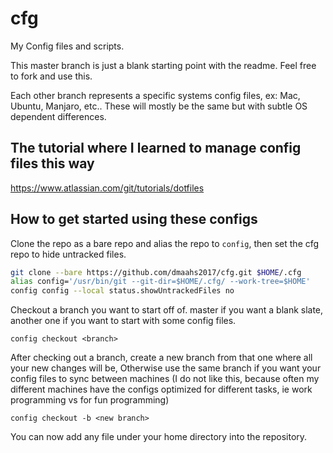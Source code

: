 # cfg
My Config files and scripts.

This master branch is just a blank starting point with the readme. Feel free to fork and use this.

Each other branch represents a specific systems config files, ex: Mac, Ubuntu, Manjaro, etc.. These will mostly be the same but with subtle OS dependent differences.

## The tutorial where I learned to manage config files this way
https://www.atlassian.com/git/tutorials/dotfiles

## How to get started using these configs
Clone the repo as a bare repo and alias the repo to `config`, then set the cfg repo to hide untracked files.
```bash
git clone --bare https://github.com/dmaahs2017/cfg.git $HOME/.cfg
alias config='/usr/bin/git --git-dir=$HOME/.cfg/ --work-tree=$HOME'
config config --local status.showUntrackedFiles no
```

Checkout a branch you want to start off of. master if you want a blank slate, another one if you want to start with some config files.
```
config checkout <branch>
```
After checking out a branch, create a new branch from that one where all your new changes will be, Otherwise use the same branch if you want your config files to sync between machines (I do not like this, because often my different machines have the configs optimized for different tasks, ie work programming vs for fun programming)
```
config checkout -b <new branch>
```

You can now add any file under your home directory into the repository.
